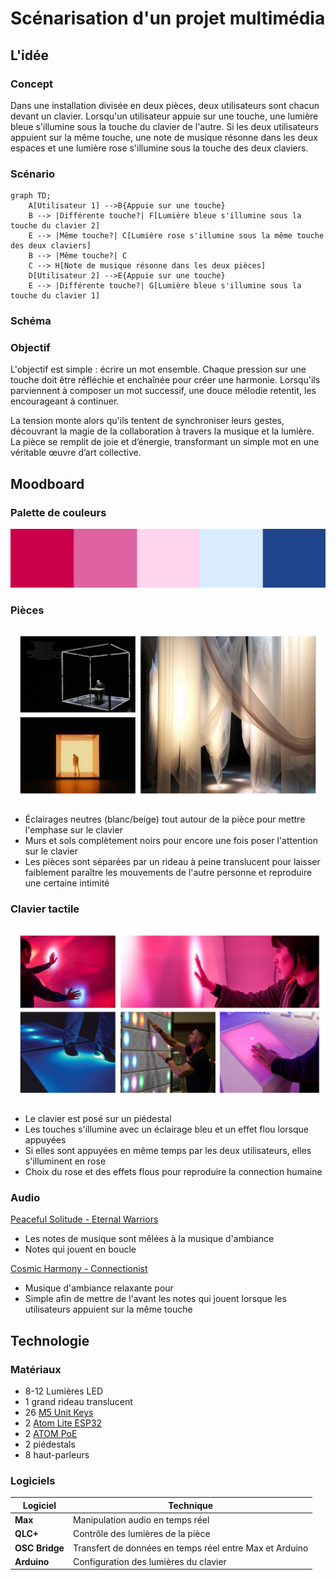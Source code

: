 # Scénarisation d'un projet multimédia

## L'idée

### Concept
Dans une installation divisée en deux pièces, deux utilisateurs sont chacun devant un clavier. Lorsqu'un utilisateur appuie sur une touche, une lumière bleue s'illumine sous la touche du clavier de l'autre. Si les deux utilisateurs appuient sur la même touche, une note de musique résonne dans les deux espaces et une lumière rose s'illumine sous la touche des deux claviers.

### Scénario
````mermaid
graph TD;
    A[Utilisateur 1] -->B{Appuie sur une touche}
    B --> |Différente touche?| F[Lumière bleue s'illumine sous la touche du clavier 2]
    E --> |Même touche?| C[Lumière rose s'illumine sous la même touche des deux claviers]
    B --> |Même touche?| C
    C --> H[Note de musique résonne dans les deux pièces]
    D[Utilisateur 2] -->E{Appuie sur une touche}
    E --> |Différente touche?| G[Lumière bleue s'illumine sous la touche du clavier 1]
````

### Schéma

### Objectif
L'objectif est simple : écrire un mot ensemble. Chaque pression sur une touche doit être réfléchie et enchaînée pour créer une harmonie. Lorsqu'ils parviennent à composer un mot successif, une douce mélodie retentit, les encourageant à continuer.

La tension monte alors qu'ils tentent de synchroniser leurs gestes, découvrant la magie de la collaboration à travers la musique et la lumière. La pièce se remplit de joie et d’énergie, transformant un simple mot en une véritable œuvre d’art collective.

## Moodboard

### Palette de couleurs
![palette](images/palette_de_couleurs.jpg)

### Pièces
![piece](images/moodboard_piece.png)

- Éclairages neutres (blanc/beige) tout autour de la pièce pour mettre l'emphase sur le clavier
- Murs et sols complètement noirs pour encore une fois poser l'attention sur le clavier
- Les pièces sont séparées par un rideau à peine translucent pour laisser faiblement paraître les mouvements de l'autre personne et reproduire une certaine intimité

### Clavier tactile
![clavier](images/moodboard_clavier.png)

- Le clavier est posé sur un piédestal
- Les touches s'illumine avec un éclairage bleu et un effet flou lorsque appuyées
- Si elles sont appuyées en même temps par les deux utilisateurs, elles s'illuminent en rose
- Choix du rose et des effets flous pour reproduire la connection humaine 

### Audio
[Peaceful Solitude - Eternal Warriors](https://www.youtube.com/watch?v=K0EITpmtfZ0)<br>
- Les notes de musique sont mêlées à la musique d'ambiance
- Notes qui jouent en boucle

[Cosmic Harmony - Connectionist](https://www.youtube.com/watch?v=vYFaDiqx-e8)
- Musique d'ambiance relaxante pour
- Simple afin de mettre de l'avant les notes qui jouent lorsque les utilisateurs appuient sur la même touche

## Technologie

### Matériaux
- 8-12 Lumières LED
- 1 grand rideau translucent
- 26 [M5 Unit Keys](https://shop.m5stack.com/products/mechanical-key-button-unit)
- 2 [Atom Lite ESP32](https://shop.m5stack.com/products/atom-lite-esp32-development-kit)
- 2 [ATOM PoE](https://docs.m5stack.switch-science.com/en/atom/atom_poe)
- 2 piédestals
- 8 haut-parleurs

### Logiciels
| **Logiciel**                    | **Technique**                                                              |
|---------------------------------|----------------------------------------------------------------------------|
| **Max**                         | Manipulation audio en temps réel                                           |
| **QLC+**                        | Contrôle des lumières de la pièce                                          |
| **OSC Bridge**                  | Transfert de données en temps réel entre Max et Arduino                    |
| **Arduino**                     | Configuration des lumières du clavier                                      |
